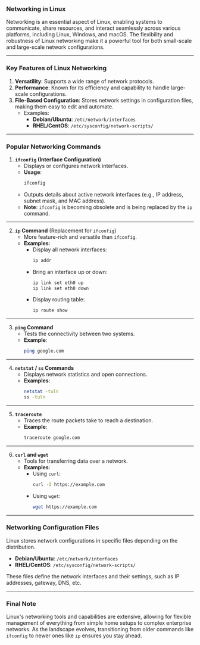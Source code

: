 ### **Networking in Linux**

Networking is an essential aspect of Linux, enabling systems to communicate, share resources, and interact seamlessly across various platforms, including Linux, Windows, and macOS. The flexibility and robustness of Linux networking make it a powerful tool for both small-scale and large-scale network configurations.

---

### **Key Features of Linux Networking**
1. **Versatility**: Supports a wide range of network protocols.
2. **Performance**: Known for its efficiency and capability to handle large-scale configurations.
3. **File-Based Configuration**: Stores network settings in configuration files, making them easy to edit and automate.
   - Examples:
     - **Debian/Ubuntu**: `/etc/network/interfaces`
     - **RHEL/CentOS**: `/etc/sysconfig/network-scripts/`

---

### **Popular Networking Commands**

1. **`ifconfig` (Interface Configuration)**  
   - Displays or configures network interfaces.  
   - **Usage**:
     ```bash
     ifconfig
     ```
   - Outputs details about active network interfaces (e.g., IP address, subnet mask, and MAC address).  
   - **Note**: `ifconfig` is becoming obsolete and is being replaced by the `ip` command.

---

2. **`ip` Command** (Replacement for `ifconfig`)  
   - More feature-rich and versatile than `ifconfig`.  
   - **Examples**:
     - Display all network interfaces:
       ```bash
       ip addr
       ```
     - Bring an interface up or down:
       ```bash
       ip link set eth0 up
       ip link set eth0 down
       ```
     - Display routing table:
       ```bash
       ip route show
       ```

---

3. **`ping` Command**  
   - Tests the connectivity between two systems.  
   - **Example**:
     ```bash
     ping google.com
     ```

---

4. **`netstat` / `ss` Commands**  
   - Displays network statistics and open connections.  
   - **Examples**:
     ```bash
     netstat -tuln
     ss -tuln
     ```

---

5. **`traceroute`**  
   - Traces the route packets take to reach a destination.  
   - **Example**:
     ```bash
     traceroute google.com
     ```

---

6. **`curl` and `wget`**  
   - Tools for transferring data over a network.  
   - **Examples**:
     - Using `curl`:
       ```bash
       curl -I https://example.com
       ```
     - Using `wget`:
       ```bash
       wget https://example.com
       ```

---

### **Networking Configuration Files**
Linux stores network configurations in specific files depending on the distribution.  
- **Debian/Ubuntu**: `/etc/network/interfaces`  
- **RHEL/CentOS**: `/etc/sysconfig/network-scripts/`  

These files define the network interfaces and their settings, such as IP addresses, gateway, DNS, etc.

---

### **Final Note**
Linux's networking tools and capabilities are extensive, allowing for flexible management of everything from simple home setups to complex enterprise networks. As the landscape evolves, transitioning from older commands like `ifconfig` to newer ones like `ip` ensures you stay ahead.
